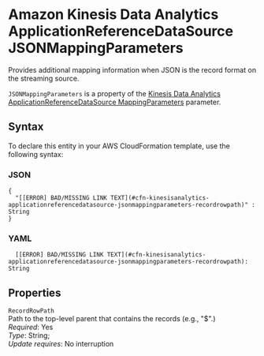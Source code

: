 # Amazon Kinesis Data Analytics ApplicationReferenceDataSource JSONMappingParameters<a name="aws-properties-kinesisanalytics-applicationreferencedatasource-jsonmappingparameters"></a>

Provides additional mapping information when JSON is the record format on the streaming source\.

 `JSONMappingParameters` is a property of the [Kinesis Data Analytics ApplicationReferenceDataSource MappingParameters](aws-properties-kinesisanalytics-applicationreferencedatasource-mappingparameters.md) parameter\. 

## Syntax<a name="aws-properties-kinesisanalytics-applicationreferencedatasource-jsonmappingparameters-syntax"></a>

To declare this entity in your AWS CloudFormation template, use the following syntax:

### JSON<a name="aws-properties-kinesisanalytics-applicationreferencedatasource-jsonmappingparameters-syntax.json"></a>

```
{
  "[[ERROR] BAD/MISSING LINK TEXT](#cfn-kinesisanalytics-applicationreferencedatasource-jsonmappingparameters-recordrowpath)" : String
}
```

### YAML<a name="aws-properties-kinesisanalytics-applicationreferencedatasource-jsonmappingparameters-syntax.yaml"></a>

```
  [[ERROR] BAD/MISSING LINK TEXT](#cfn-kinesisanalytics-applicationreferencedatasource-jsonmappingparameters-recordrowpath): String
```

## Properties<a name="aws-properties-kinesisanalytics-applicationreferencedatasource-jsonmappingparameters-properties"></a>

`RecordRowPath`  
Path to the top\-level parent that contains the records \(e\.g\., "$"\.\)  
 *Required*: Yes  
 *Type*: String;  
 *Update requires*: No interruption 
